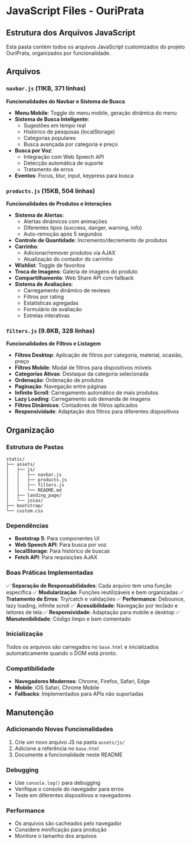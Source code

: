 # JavaScript Files - OuriPrata

## Estrutura dos Arquivos JavaScript

Esta pasta contém todos os arquivos JavaScript customizados do projeto OuriPrata, organizados por funcionalidade.

## Arquivos

### `navbar.js` (11KB, 371 linhas)
**Funcionalidades do Navbar e Sistema de Busca**

- **Menu Mobile**: Toggle do menu mobile, geração dinâmica do menu
- **Sistema de Busca Inteligente**: 
  - Sugestões em tempo real
  - Histórico de pesquisas (localStorage)
  - Categorias populares
  - Busca avançada por categoria e preço
- **Busca por Voz**: 
  - Integração com Web Speech API
  - Detecção automática de suporte
  - Tratamento de erros
- **Eventos**: Focus, blur, input, keypress para busca

### `products.js` (15KB, 504 linhas)
**Funcionalidades de Produtos e Interações**

- **Sistema de Alertas**: 
  - Alertas dinâmicos com animações
  - Diferentes tipos (success, danger, warning, info)
  - Auto-remoção após 5 segundos
- **Controle de Quantidade**: Incremento/decremento de produtos
- **Carrinho**: 
  - Adicionar/remover produtos via AJAX
  - Atualização do contador do carrinho
- **Wishlist**: Toggle de favoritos
- **Troca de Imagens**: Galeria de imagens do produto
- **Compartilhamento**: Web Share API com fallback
- **Sistema de Avaliações**:
  - Carregamento dinâmico de reviews
  - Filtros por rating
  - Estatísticas agregadas
  - Formulário de avaliação
  - Estrelas interativas

### `filters.js` (9.8KB, 328 linhas)
**Funcionalidades de Filtros e Listagem**

- **Filtros Desktop**: Aplicação de filtros por categoria, material, ocasião, preço
- **Filtros Mobile**: Modal de filtros para dispositivos móveis
- **Categorias Ativas**: Destaque da categoria selecionada
- **Ordenação**: Ordenação de produtos
- **Paginação**: Navegação entre páginas
- **Infinite Scroll**: Carregamento automático de mais produtos
- **Lazy Loading**: Carregamento sob demanda de imagens
- **Filtros Dinâmicos**: Contadores de filtros aplicados
- **Responsividade**: Adaptação dos filtros para diferentes dispositivos

## Organização

### Estrutura de Pastas
```
static/
├── assets/
│   ├── js/
│   │   ├── navbar.js
│   │   ├── products.js
│   │   ├── filters.js
│   │   └── README.md
│   ├── landing_page/
│   └── joias/
├── bootstrap/
└── custom.css
```

### Dependências
- **Bootstrap 5**: Para componentes UI
- **Web Speech API**: Para busca por voz
- **localStorage**: Para histórico de buscas
- **Fetch API**: Para requisições AJAX

### Boas Práticas Implementadas

✅ **Separação de Responsabilidades**: Cada arquivo tem uma função específica
✅ **Modularização**: Funções reutilizáveis e bem organizadas
✅ **Tratamento de Erros**: Try/catch e validações
✅ **Performance**: Debounce, lazy loading, infinite scroll
✅ **Acessibilidade**: Navegação por teclado e leitores de tela
✅ **Responsividade**: Adaptação para mobile e desktop
✅ **Manutenibilidade**: Código limpo e bem comentado

### Inicialização
Todos os arquivos são carregados no `base.html` e inicializados automaticamente quando o DOM está pronto.

### Compatibilidade
- **Navegadores Modernos**: Chrome, Firefox, Safari, Edge
- **Mobile**: iOS Safari, Chrome Mobile
- **Fallbacks**: Implementados para APIs não suportadas

## Manutenção

### Adicionando Novas Funcionalidades
1. Crie um novo arquivo JS na pasta `assets/js/`
2. Adicione a referência no `base.html`
3. Documente a funcionalidade neste README

### Debugging
- Use `console.log()` para debugging
- Verifique o console do navegador para erros
- Teste em diferentes dispositivos e navegadores

### Performance
- Os arquivos são cacheados pelo navegador
- Considere minificação para produção
- Monitore o tamanho dos arquivos 